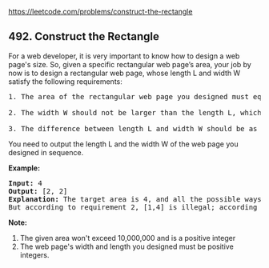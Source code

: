 https://leetcode.com/problems/construct-the-rectangle

## 492. Construct the Rectangle

<div><p>
For a web developer, it is very important to know how to design a web page's size. So, given a specific rectangular web page’s area, your job by now is to design a rectangular web page, whose length L and width W satisfy the following requirements:</p><pre>1. The area of the rectangular web page you designed must equal to the given target area.
<br/>2. The width W should not be larger than the length L, which means L &gt;= W.
<br/>3. The difference between length L and width W should be as small as possible.
</pre>
You need to output the length L and the width W of the web page you designed in sequence.
<p></p>
<p><b>Example:</b><br/>
</p><pre><b>Input:</b> 4
<b>Output:</b> [2, 2]
<b>Explanation:</b> The target area is 4, and all the possible ways to construct it are [1,4], [2,2], [4,1]. 
But according to requirement 2, [1,4] is illegal; according to requirement 3,  [4,1] is not optimal compared to [2,2]. So the length L is 2, and the width W is 2.
</pre>
<p></p>
<p><b>Note:</b><br/>
</p><ol>
<li>The given area won't exceed 10,000,000 and is a positive integer</li>
<li>The web page's width and length you designed must be positive integers.</li>
</ol>
<p></p></div>
